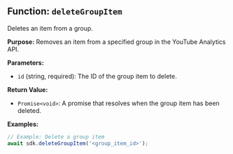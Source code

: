 ## Function: `deleteGroupItem`

Deletes an item from a group.

**Purpose:**
Removes an item from a specified group in the YouTube Analytics API.

**Parameters:**

- `id` (string, required): The ID of the group item to delete.

**Return Value:**

- `Promise<void>`: A promise that resolves when the group item has been deleted.

**Examples:**

```typescript
// Example: Delete a group item
await sdk.deleteGroupItem('<group_item_id>');
```